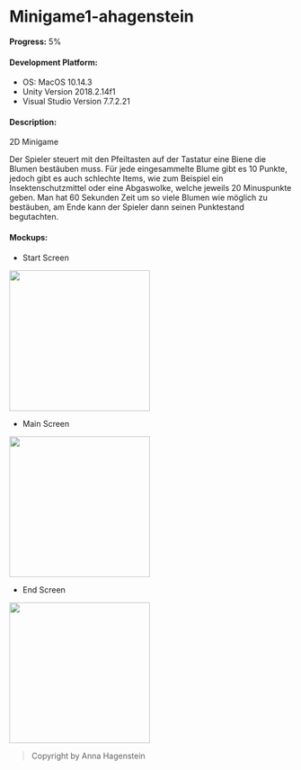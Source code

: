 # Minigame1-ahagenstein
**Progress:** 5%         

#### Development Platform:       
* OS: MacOS 10.14.3       
* Unity Version 2018.2.14f1         
* Visual Studio Version 7.7.2.21      

#### Description:
2D Minigame          
          
Der Spieler steuert mit den Pfeiltasten auf der Tastatur eine Biene die Blumen
 bestäuben muss. Für jede eingesammelte Blume gibt es 10 Punkte,
 jedoch gibt es auch schlechte Items, wie zum Beispiel ein Insektenschutzmittel
 oder eine Abgaswolke, welche jeweils 20 Minuspunkte geben.
 Man hat 60 Sekunden Zeit um so viele Blumen wie möglich zu bestäuben,
 am Ende kann der Spieler dann seinen Punktestand begutachten.
        
#### Mockups:
* Start Screen  	  
<div>
<img src="./Screenshots/StartScreen.png" width="250">
</div>

* Main Screen 
<div>
<img src="./Screenshots/MainScreen.png" width="250">
</div>

* End Screen
<div>
<img src="./Screenshots/EndScreen.png" width="250">
</div>
      

> Copyright by Anna Hagenstein
